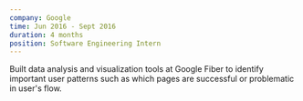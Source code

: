 ```yaml
---
company: Google
time: Jun 2016 - Sept 2016
duration: 4 months
position: Software Engineering Intern
---
```

Built data analysis and visualization tools at Google Fiber to identify important user patterns such as which pages are successful or problematic in user's flow.
